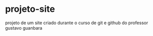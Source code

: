 # projeto-site
 projeto de um site criado durante o curso de git e github do professor gustavo guanbara
